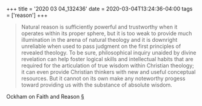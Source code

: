 +++
title = '2020 03 04_132436'
date = 2020-03-04T13:24:36-04:00
tags = ['reason']
+++
> Natural reason is sufficiently powerful and trustworthy when it operates within its proper sphere, but it is too weak to provide much illumination in the arena of natural theology and it is downright unreliable when used to pass judgment on the first principles of revealed theology. To be sure, philosophical inquiry unaided by divine revelation can help foster logical skills and intellectual habits that are required for the articulation of true wisdom within Christian theology; it can even provide Christian thinkers with new and useful conceptual resources. But it cannot on its own make any noteworthy progess toward providing us with the substance of absolute wisdom.

Ockham on Faith and Reason [§](https://www3.nd.edu/~afreddos/papers/f&rcam.htm)